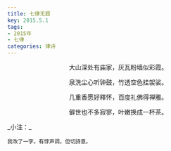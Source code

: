 ```yaml
---
title: 七律无题
key: 2015.5.1
tags: 
- 2015年 
- 七律
categories: 律诗
---
```


<p align="center">大山深处有庙家，灰瓦粉墙似彩霞。
</p>
<p align="center">泉洗尘心听钟鼓，竹透空色挂袈裟。
</p>
<p align="center">几重香愿好釋怀，百度礼佛得禅雅。
</p>
<p align="center">僻世也不多寂寥，叶嫩换成一杯茶。
</p>
_小注：_

```
我改了一字。有悖声调。但切詩意。
```